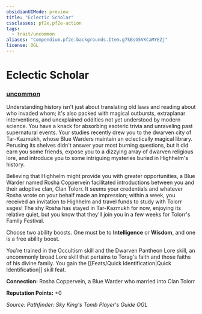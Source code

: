 ```yaml
---
obsidianUIMode: preview
title: "Eclectic Scholar"
cssclasses: pf2e,pf2e-action
tags:
  - trait/uncommon
aliases: "Compendium.pf2e.backgrounds.Item.g7kBsG5VKCaMYEZj"
license: OGL
---
```

# Eclectic Scholar

### [uncommon](uncommon "Uncommon Rarity Trait")






Understanding history isn't just about translating old laws and reading about who invaded whom; it's also packed with magical outbursts, extraplanar interventions, and unexplained oddities not yet understood by modern science. You have a knack for absorbing esoteric trivia and unraveling past supernatural events. Your studies recently drew you to the dwarven city of Tar-Kazmukh, whose Blue Warders maintain an eclectically magical library. Perusing its shelves didn't answer your most burning questions, but it did earn you some friends, expose you to a dizzying array of dwarven religious lore, and introduce you to some intriguing mysteries buried in Highhelm's history.

Believing that Highhelm might provide you with greater opportunities, a Blue Warder named Rosha Coppervein facilitated introductions between you and their adoptive clan, Clan Tolorr. It seems your credentials and whatever Rosha wrote on your behalf made an impression; within a week, you received an invitation to Highhelm and travel funds to study with Tolorr sages! The shy Rosha has stayed in Tar-Kazmukh for now, enjoying its relative quiet, but you know that they'll join you in a few weeks for Tolorr's Family Festival.

Choose two ability boosts. One must be to **Intelligence** or **Wisdom**, and one is a free ability boost.

You're trained in the Occultism skill and the Dwarven Pantheon Lore skill, an uncommonly broad Lore skill that pertains to Torag's faith and those faiths of his divine family. You gain the [[Feats/Quick Identification|Quick Identification]] skill feat.

**Connection:** Rosha Coppervein, a Blue Warder who married into Clan Tolorr

**Reputation Points:** +0

*Source: Pathfinder: Sky King's Tomb Player's Guide*
*OGL*